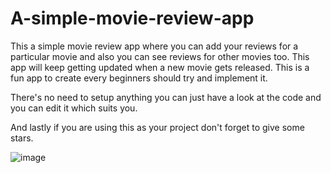 # A-simple-movie-review-app

This a simple movie review app where you can add your reviews for a particular movie and also you can see reviews for other movies too. This app will keep getting updated 
when a new movie gets released. This is a fun app to create every beginners should try and implement it. 

There's no need to setup anything you can just have a look at the code and you can edit it which suits you.

And lastly if you are using this as your project don't forget to give some stars.

![image](https://user-images.githubusercontent.com/77113784/191969215-03f4393b-dfef-4a6d-8a86-9a86a0e22aac.png)

